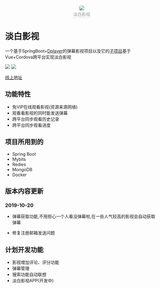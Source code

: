 <center>
    <img style="border-radius: 0.3125em;
    box-shadow: 0 2px 4px 0 rgba(34,36,38,.12),0 2px 10px 0 rgba(34,36,38,.08);" 
    src="http://img.p00q.cn:222/2019/10/25/b8fc388600d73.ico">
    <br>
    <div style="color:orange; border-bottom: 1px solid #d9d9d9;
    display: inline-block;
    color: #999;
    padding: 2px;">淡白影视</div>
</center>

# 淡白影视

一个基于SpringBoot+[Dplayer](https://github.com/MoePlayer/DPlayer)的弹幕影视项目以及它的[子项目](https://github.com/danbai225/dbysapp)基于Vue+Cordova跨平台实现淡白影视

![](https://img.shields.io/badge/%E7%89%88%E6%9C%AC-1.0.0-blue)
![](https://img.shields.io/badge/%E9%A1%B9%E7%9B%AE%E7%8A%B6%E6%80%81-%E5%BC%80%E5%8F%91%E4%B8%AD-brightgreen)

[线上地址](http://ys.p00q.cn/)

## 功能特性

+ 免VIP在线观看影视(资源来源网络)
+ 观看看影视的同时能发送弹幕
+ 跨平台同步观看历史记录
+ 跨平台同步观看进度

## 项目所用到的

+ Spring Boot
+ Mybits
+ Redies
+ MongoDB
+ Docker

## 版本内容更新

### 2019-10-20
+ 弹幕获取功能,不用担心一个人看没弹幕啦,在一些人气较高的影视会自动获取弹幕

+ 修复注册邮箱发送问题

## 计划开发功能
+ 影视增加评论、评分功能
+ 弹幕管理
+ 搜索功能自动联想
+ 淡白影视APP(开发中)
